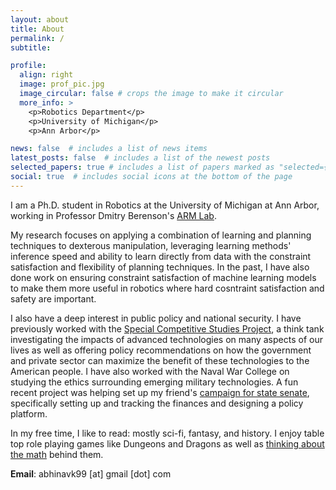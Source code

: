 ```yaml
---
layout: about
title: About
permalink: /
subtitle: 

profile:
  align: right
  image: prof_pic.jpg
  image_circular: false # crops the image to make it circular
  more_info: >
    <p>Robotics Department</p>
    <p>University of Michigan</p>
    <p>Ann Arbor</p>

news: false  # includes a list of news items
latest_posts: false  # includes a list of the newest posts
selected_papers: true # includes a list of papers marked as "selected={true}"
social: true  # includes social icons at the bottom of the page
---
```


I am a Ph.D. student in Robotics at the University of Michigan at Ann Arbor, working in Professor Dmitry Berenson's [ARM Lab](https://arm.eecs.umich.edu/).

My research focuses on applying a combination of learning and planning techniques to dexterous manipulation, leveraging learning methods' inference speed and ability to learn directly from data with the constraint satisfaction and flexibility of planning techniques. In the past, I have also done work on ensuring constraint satisfaction of machine learning models to make them more useful in robotics where hard cosntraint satisfaction and safety are important.

I also have a deep interest in public policy and national security. I have previously worked with the [Special Competitive Studies Project](https://scsp.ai), a think tank investigating the impacts of advanced technologies on many aspects of our lives as well as offering policy recommendations on how the government and private sector can maximize the benefit of these technologies to the American people. I have also worked with the Naval War College on studying the ethics surrounding emerging military technologies. A fun recent project was helping set up my friend's [campaign for state senate](https://ashwinforgeorgia.com), specifically setting up and tracking the finances and designing a policy platform.

In my free time, I like to read: mostly sci-fi, fantasy, and history. I enjoy table top role playing games like Dungeons and Dragons as well as [thinking about the math](https://medium.com/new-writers-welcome/exploring-dice-math-with-explosions-6d558e36bfe5) behind them.

**Email**: abhinavk99 \[at\] gmail \[dot\] com